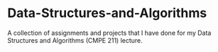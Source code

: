 # Data-Structures-and-Algorithms
A collection of assignments and projects that I have done for my Data Structures and Algorithms (CMPE 211) lecture.
